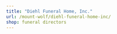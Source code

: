 ```yaml
---
title: "Diehl Funeral Home, Inc."
url: /mount-wolf/diehl-funeral-home-inc/
shop: funeral directors
---
```

